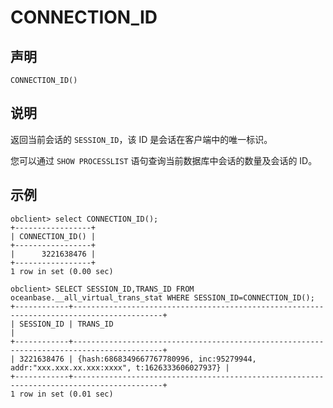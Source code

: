 CONNECTION_ID 
==================================



声明 
-----------------------

```unknow
CONNECTION_ID()
```



说明 
-----------------------

返回当前会话的 `SESSION_ID`，该 ID 是会话在客户端中的唯一标识。

您可以通过 `SHOW PROCESSLIST` 语句查询当前数据库中会话的数量及会话的 ID。

示例 
-----------------------

```unknow
obclient> select CONNECTION_ID();
+-----------------+
| CONNECTION_ID() |
+-----------------+
|      3221638476 |
+-----------------+
1 row in set (0.00 sec)

obclient> SELECT SESSION_ID,TRANS_ID FROM oceanbase.__all_virtual_trans_stat WHERE SESSION_ID=CONNECTION_ID();
+------------+------------------------------------------------------------------------------------------+
| SESSION_ID | TRANS_ID                                                                                 |
+------------+------------------------------------------------------------------------------------------+
| 3221638476 | {hash:6868349667767780996, inc:95279944, addr:"xxx.xxx.xx.xxx:xxxx", t:1626333606027937} |
+------------+------------------------------------------------------------------------------------------+
1 row in set (0.01 sec)
```


